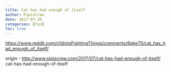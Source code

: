 ```yaml
---
title: Cat has had enough of itself
author: PipisCrew
date: 2017-07-26
categories: [fun]
toc: true
---
```


https://www.reddit.com/r/IdiotsFightingThings/comments/6pke75/cat_has_had_enough_of_itself/

origin - http://www.pipiscrew.com/2017/07/cat-has-had-enough-of-itself/ cat-has-had-enough-of-itself